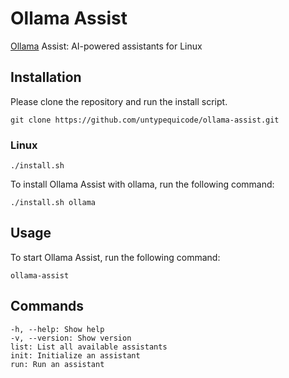 # Ollama Assist

[Ollama](https://github.com/ollama/ollama) Assist: AI-powered assistants for Linux

## Installation

Please clone the repository and run the install script.

```
git clone https://github.com/untypequicode/ollama-assist.git
```

### Linux

```
./install.sh
```

To install Ollama Assist with ollama, run the following command:

```
./install.sh ollama
```

## Usage

To start Ollama Assist, run the following command:

```
ollama-assist
```

## Commands

```
-h, --help: Show help
-v, --version: Show version
list: List all available assistants
init: Initialize an assistant
run: Run an assistant
```